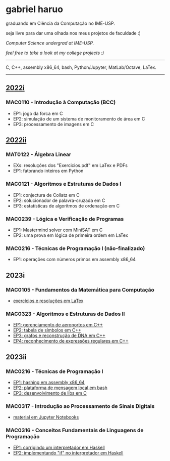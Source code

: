 # gabriel haruo

graduando em Ciência da Computação no IME-USP.

seja livre para dar uma olhada nos meus projetos de faculdade :)

_Computer Science undergrad at IME-USP._

_feel free to take a look at my college projects :)_

---

C, C++, assembly x86_64, bash, Python/Jupyter, MatLab/Octave, LaTex.

---
## [2022i](https://github.com/haruo-gabriel/bcc2022i)
### MAC0110 - Introdução à Computação (BCC)
* EP1: jogo da forca em C
* EP2: simulação de um sistema de monitoramento de área em C
* EP3: processamento de imagens em C

## [2022ii](https://github.com/haruo-gabriel/bcc2022ii)

### MAT0122 - Álgebra Linear
* EXs: resoluções dos "Exercicios.pdf" em LaTex e PDFs
* EP1: fatorando inteiros em Python
### MAC0121 - Algoritmos e Estruturas de Dados I
* EP1: conjectura de Collatz em C
* EP2: solucionador de palavra-cruzada em C
* EP3: estatísticas de algoritmos de ordenação em C
### MAC0239 - Lógica e Verificação de Programas
* EP1: Mastermind solver com MiniSAT em C
* EP2: uma prova em lógica de primeira ordem em LaTex
### MAC0216 - Técnicas de Programação I (não-finalizado)
* EP1: operações com números primos em assembly x86_64

## 2023i

### MAC0105 - Fundamentos da Matemática para Computação
* [exercícios e resoluções em LaTex](https://github.com/haruo-gabriel/mac0105-exercicios-2023i)
### MAC0323 - Algoritmos e Estruturas de Dados II
* [EP1: gerenciamento de aeroportos em C++](https://github.com/haruo-gabriel/mac0323-ep1-2023i)
* [EP2: tabela de símbolos em C++](https://github.com/haruo-gabriel/mac0323-ep2-2023i)
* [EP3: grafos e reconstrução de DNA em C++](https://github.com/haruo-gabriel/mac0323-ep3-2023i)
* [EP4: reconhecimento de expressões regulares em C++](https://github.com/haruo-gabriel/mac0323-ep4-2023i)

## 2023ii

### MAC0216 - Técnicas de Programação I
* [EP1: hashing em assembly x86_64](https://github.com/haruo-gabriel/mac0216-ep1-2023ii)
* [EP2: plataforma de mensagem local em bash](https://github.com/haruo-gabriel/mac0216-ep2-2023ii)
* [EP3: desenvolvimento de libs em C](https://github.com/haruo-gabriel/mac0216-ep3-2023ii)
### MAC0317 - Introdução ao Processamento de Sinais Digitais
* [material em Jupyter Notebooks](https://github.com/haruo-gabriel/mac0317-2023ii)
### MAC0316 - Conceitos Fundamentais de Linguagens de Programação
* [EP1: corrigindo um interpretador em Haskell](https://github.com/haruo-gabriel/mac0316-ep1-2023ii)
* [EP2: implementando "if" no interpretador em Haskell](https://github.com/haruo-gabriel/mac0316-ep2-2023ii) 
